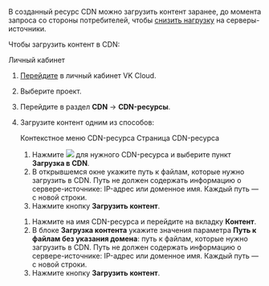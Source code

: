 В созданный ресурс CDN можно загрузить контент заранее, до момента запроса со стороны потребителей, чтобы [снизить нагрузку](../../concepts/about) на серверы-источники.

Чтобы загрузить контент в CDN:

<tabs>
<tablist>
<tab>Личный кабинет</tab>
</tablist>
<tabpanel>

1. [Перейдите](https://msk.cloud.vk.com/app/) в личный кабинет VK Cloud.
1. Выберите проект.
1. Перейдите в раздел **CDN** → **CDN-ресурсы**.
1. Загрузите контент одним из способов:

   <tabs>
   <tablist>
   <tab>Контекстное меню CDN-ресурса</tab>
   <tab>Страница CDN-ресурса</tab>
   </tablist>
   <tabpanel>

     1. Нажмите ![ ](/ru/assets/more-icon.svg "inline") для нужного CDN-ресурса и выберите пункт **Загрузка в CDN**.
     1. В открывшемся окне укажите путь к файлам, которые нужно загрузить в CDN. Путь не должен содержать информацию о сервере-источнике: IP-адрес или доменное имя. Каждый путь — с новой строки.
     1. Нажмите кнопку **Загрузить контент**.

   </tabpanel>
   <tabpanel>

     1. Нажмите на имя CDN-ресурса и перейдите на вкладку **Контент**.
     1. В блоке **Загрузка контента** укажите значения параметра **Путь к файлам без указания домена**: путь к файлам, которые нужно загрузить в CDN. Путь не должен содержать информацию о сервере-источнике: IP-адрес или доменное имя. Каждый путь — с новой строки.
     1. Нажмите кнопку **Загрузить контент**.

   </tabpanel>
   </tabs>

</tabpanel>
</tabs>
